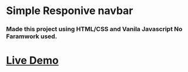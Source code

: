 # Simple Responive navbar

### Made this project using HTML/CSS and Vanila Javascript No Faramwork used.

# [Live Demo](https://ddepu11.github.io/simple__navbar/)

